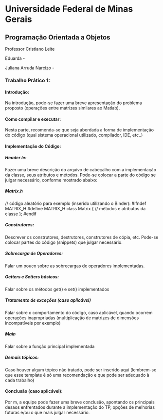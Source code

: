 <h1>Universidade Federal de Minas Gerais</h1>
<h2>Programação Orientada a Objetos</h2>

Professor Cristiano Leite 

Eduarda - 

Juliana Arruda Narcizo - 

<h3>Trabalho Prático 1:</h3>


<h4>Introdução:</h4> 

Na introdução, pode-se fazer uma breve apresentação do problema proposto (operações entre matrizes
similares ao Matlab).

<h4>Como compilar e executar:</h4>

Nesta parte, recomenda-se que seja abordada a forma de implementação do código (qual sistema operacional
utilizado, compilador, IDE, etc..)

<h4>Implementação do Código:</h4>

<h5>Header le:</h5>
Fazer uma breve descrição do arquivo de cabeçalho com a implementação da classe, seus atributos e métodos.
Pode-se colocar a parte do código se julgar necessário, conforme mostrado abaixo:

<h5>Matrix.h</h5>
// código aleatório para exemplo (inserido utilizando o Binder):
#ifndef MATRIX_H
#define MATRIX_H
class Matrix {
 // métodos e atributos da classe
};
#endif

<h5>Construtores:</h5>
Descrever os construtores, destrutores, construtores de cópia, etc. Pode-se colocar partes do código (snippets)
que julgar necessário.

<h5>Sobrecarga de Operadores:</h5>
Falar um pouco sobre as sobrecargas de operadores implementadas.

<h5>Getters e Setters básicos:</h5>
Falar sobre os métodos get() e set() implementados

<h5>Tratamento de exceções (caso aplicável)</h5>
Falar sobre o comportamento do código, caso aplicável, quando ocorrem operações inapropriadas
(multiplicação de matrizes de dimensões incompatíveis por exemplo)

<h5>Main</h5>
Falar sobre a função principal implementada

<h5>Demais tópicos:</h5>
Caso houver algum tópico não tratado, pode ser inserido aqui (lembrem-se que esse template é só uma
recomendação e que pode ser adequado à cada trabalho)

<h4>Conclusão (caso aplicável):</h4>
Por m, a equipe pode fazer uma breve conclusão, apontando os principais desaos enfrentados durante a
implementação do TP, opções de melhorias futuras e/ou o que mais julgar necessário.
